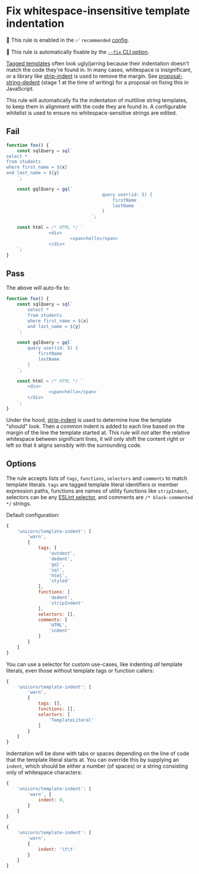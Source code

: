 # Fix whitespace-insensitive template indentation

💼 This rule is enabled in the ✅ `recommended` [config](https://github.com/sindresorhus/eslint-plugin-unicorn#preset-configs-eslintconfigjs).

🔧 This rule is automatically fixable by the [`--fix` CLI option](https://eslint.org/docs/latest/user-guide/command-line-interface#--fix).

<!-- end auto-generated rule header -->
<!-- Do not manually modify this header. Run: `npm run fix:eslint-docs` -->

[Tagged templates](https://developer.mozilla.org/en-US/docs/Web/JavaScript/Reference/Template_literals#tagged_templates) often look ugly/jarring because their indentation doesn't match the code they're found in. In many cases, whitespace is insignificant, or a library like [strip-indent](https://www.npmjs.com/package/strip-indent) is used to remove the margin. See [proposal-string-dedent](https://github.com/tc39/proposal-string-dedent) (stage 1 at the time of writing) for a proposal on fixing this in JavaScript.

This rule will automatically fix the indentation of multiline string templates, to keep them in alignment with the code they are found in. A configurable whitelist is used to ensure no whitespace-sensitive strings are edited.

## Fail

```js
function foo() {
	const sqlQuery = sql`
select *
from students
where first_name = ${x}
and last_name = ${y}
	`;

	const gqlQuery = gql`
									query user(id: 5) {
										firstName
										lastName
									}
								`;

	const html = /* HTML */ `
				<div>
						<span>hello</span>
				</div>
	`;
}
```

## Pass

The above will auto-fix to:

```js
function foo() {
	const sqlQuery = sql`
		select *
		from students
		where first_name = ${x}
		and last_name = ${y}
	`;

	const gqlQuery = gql`
		query user(id: 5) {
			firstName
			lastName
		}
	`;

	const html = /* HTML */ `
		<div>
				<span>hello</span>
		</div>
	`;
}
```

Under the hood, [strip-indent](https://npmjs.com/package/strip-indent) is used to determine how the template "should" look. Then a common indent is added to each line based on the margin of the line the template started at. This rule will *not* alter the relative whitespace between significant lines, it will only shift the content right or left so that it aligns sensibly with the surrounding code.

## Options

The rule accepts lists of `tags`, `functions`, `selectors` and `comments` to match template literals. `tags` are tagged template literal identifiers or member expression paths, functions are names of utility functions like `stripIndent`, selectors can be any [ESLint selector](https://eslint.org/docs/developer-guide/selectors), and comments are `/* block-commented */` strings.

Default configuration:

```js
{
	'unicorn/template-indent': [
		'warn',
		{
			tags: [
				'outdent',
				'dedent',
				'gql',
				'sql',
				'html',
				'styled'
			],
			functions: [
				'dedent',
				'stripIndent'
			],
			selectors: [],
			comments: [
				'HTML',
				'indent'
			]
		}
	]
}
```

You can use a selector for custom use-cases, like indenting *all* template literals, even those without template tags or function callers:

```js
{
	'unicorn/template-indent': [
		'warn',
		{
			tags: [],
			functions: [],
			selectors: [
				'TemplateLiteral'
			]
		}
	]
}
```

Indentation will be done with tabs or spaces depending on the line of code that the template literal starts at. You can override this by supplying an `indent`, which should be either a number (of spaces) or a string consisting only of whitespace characters:

```js
{
	'unicorn/template-indent': [
		'warn', {
			indent: 8,
		}
	]
}
```

```js
{
	'unicorn/template-indent': [
		'warn',
		{
			indent: '\t\t'
		}
	]
}
```
